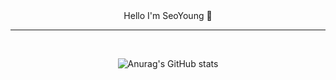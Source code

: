 
<!--
**sy2027j/sy2027j** is a ✨ _special_ ✨ repository because its `README.md` (this file) appears on your GitHub profile.

Here are some ideas to get you started:

- 🔭 I’m currently working on ...
- 🌱 I’m currently learning ...
- 👯 I’m looking to collaborate on ...
- 🤔 I’m looking for help with ...
- 💬 Ask me about ...
- 📫 How to reach me: ...
- 😄 Pronouns: ...
- ⚡ Fun fact: ...
-->

<div align=center>
Hello I'm SeoYoung 👋
    <hr>
  <br/>
</div>
<div align=center>

![Anurag's GitHub stats](https://github-readme-stats.vercel.app/api?username=sy2027j&show_icons=true&theme=radical)
</div>
